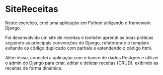 # SiteReceitas
 
Neste exercício, criei uma aplicação em Python utilizando o framework Django.

Foi desenvolvido um site de receitas e também aprendi as boas práticas seguindo as principais convenções do Django, refatorando o template evitando os código duplicado com partials e estendendo o código html.

Além disso, conectei a aplicação com o banco de dados Postgres e utilizei o admin do Django para criar, editar e deletar receitas (CRUD), exibindo as receitas de forma dinâmica.
